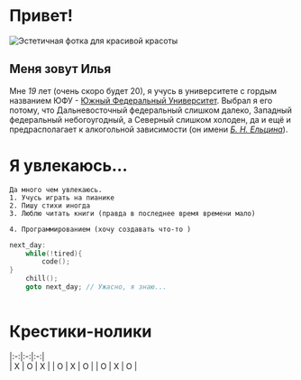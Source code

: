 # Привет! 
![Эстетичная фотка для красивой красоты](https://celes.club/uploads/posts/2022-05/1653870904_27-celes-club-p-estetichnie-oboi-na-noutbuk-krasivie-27.jpg)


## Меня зовут Илья

Мне _19_ лет (очень скоро будет 20), я учусь в университете с гордым названием ЮФУ - [Южный Федеральный Университет](https://sfedu.ru/). Выбрал я его потому, что Дальневосточный федеральный слишком далеко, Западный федеральный небогоугодный, а Северный слишком холоден, да и ещё и предрасполагает к алкогольной зависимости (он имени [*Б. Н. Ельцина*](https://en.wikipedia.org/wiki/Boris_Yeltsin)).



# Я увлекаюсь...
    Да много чем увлекаюсь.
    1. Учусь играть на пианике
    2. Пишу стихи иногда 
    3. Люблю читать книги (правда в последнее время времени мало)

    4. Программированием (хочу создавать что-то )
```C
next_day:
    while(!tired){
        code();
}
    chill();
    goto next_day; // Ужасно, я знаю...
    
```






# Крестики-нолики
|:-:|:-:|:-:|   
| X | O | X |
| O | X | O | 
| O | X | O | 



